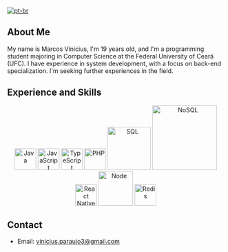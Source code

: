 [![pt-br](https://img.shields.io/badge/lang-pt--br-green.svg)](https://github.com/vinicius-paraujo/vinicius-paraujo/blob/main/README.pt-br.md)

## About Me

My name is Marcos Vinicius, I'm 19 years old, and I'm a programming student majoring in Computer Science at the Federal University of Ceará (UFC). I have experience in system development, with a focus on back-end specialization. I'm seeking further experiences in the field.

## Experience and Skills

<div align="center">
  <img src="https://i.imgur.com/XO2LHH8.png" alt="Java" width="50px">
  <img src="https://upload.wikimedia.org/wikipedia/commons/thumb/6/6a/JavaScript-logo.png/800px-JavaScript-logo.png" alt="JavaScript" width="50px">
  <img src="https://i.imgur.com/p6XOtSB.png" alt="TypeScript" width="50px" height="auto" >
  <img src="https://brandslogos.com/wp-content/uploads/thumbs/php-logo-vector.svg" alt="PHP" width="50px" height="auto" >
  <img src="https://upload.wikimedia.org/wikipedia/labs/8/8e/Mysql_logo.png" alt="SQL" width="100px">
  <img src="https://upload.wikimedia.org/wikipedia/commons/thumb/9/93/MongoDB_Logo.svg/2560px-MongoDB_Logo.svg.png" alt="NoSQL" width="150px" height="auto" >
  <img src="https://i.imgur.com/jHppuIp.png" alt="React Native" width="50px">
  <img src="https://i.imgur.com/QMCGDby.png" alt="Node" width="80px">
  <img src="https://cdn.icon-icons.com/icons2/2415/PNG/512/redis_original_wordmark_logo_icon_146369.png" alt="Redis" width="50px">
</div>

## Contact

- Email: vinicius.paraujo3@gmail.com
